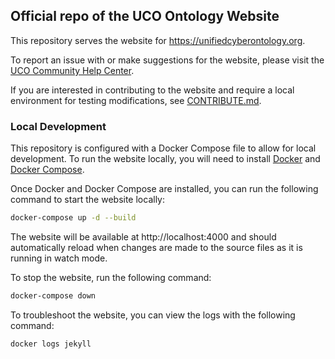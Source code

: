 ## Official repo of the UCO Ontology Website

This repository serves the website for https://unifiedcyberontology.org.

To report an issue with or make suggestions for the website, please visit the [UCO Community Help Center](https://uco.atlassian.net/servicedesk).

If you are interested in contributing to the website and require a local environment for testing modifications, see [CONTRIBUTE.md](https://github.com/ucoProject/ucoProject.github.io/blob/master/CONTRIBUTE.md).

### Local Development

This repository is configured with a Docker Compose file to allow for local development. To run the website locally, you will need to install [Docker](https://docs.docker.com/get-docker/) and [Docker Compose](https://docs.docker.com/compose/install/).

Once Docker and Docker Compose are installed, you can run the following command to start the website locally:

```bash
docker-compose up -d --build
```

The website will be available at http://localhost:4000 and should automatically reload when changes are made to the source files as it is running in watch mode.

To stop the website, run the following command:

```bash
docker-compose down
```

To troubleshoot the website, you can view the logs with the following command:

```bash
docker logs jekyll
```
